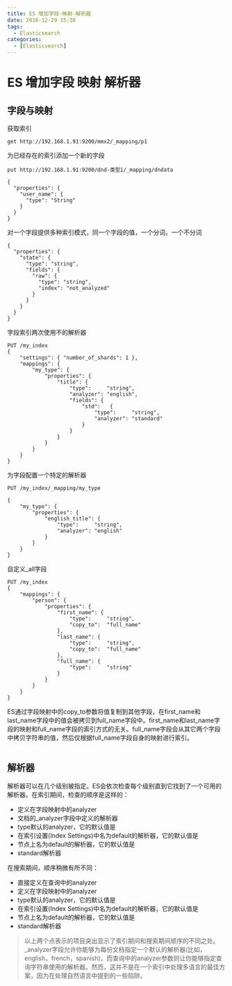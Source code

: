 ```yaml
---
title: ES 增加字段-映射-解析器
date: 2016-12-29 15:38
tags: 
  - Elasticsearch
categories:
  - [Elasticsearch]
---
```


# ES 增加字段 映射 解析器

## 字段与映射
获取索引
```
get http://192.168.1.91:9200/mmx2/_mapping/p1
```

为已经存在的索引添加一个新的字段
```
put http://192.168.1.91:9200/dnd-类型1/_mapping/dndata

{
  "properties": {
    "user_name": {
      "type": "String"
    }
  }
}
```

对一个字段提供多种索引模式，同一个字段的值，一个分词，一个不分词 
```
{
  "properties": {
    "state": {
      "type": "string",
      "fields": {
        "raw": {
          "type": "string",
          "index": "not_analyzed"
        }
      }
    }
  }
}
```

字段索引两次使用不的解析器
```
PUT /my_index
{
    "settings": { "number_of_shards": 1 }, 
    "mappings": {
        "my_type": {
            "properties": {
                "title": { 
                    "type":     "string",
                    "analyzer": "english",
                    "fields": {
                        "std":   { 
                            "type":     "string",
                            "analyzer": "standard"
                        }
                    }
                }
            }
        }
    }
}
```

为字段配置一个特定的解析器
```
PUT /my_index/_mapping/my_type

{
    "my_type": {
        "properties": {
            "english_title": {
                "type":     "string",
                "analyzer": "english"
            }
        }
    }
}
```

自定义_all字段  
```
PUT /my_index
{
    "mappings": {
        "person": {
            "properties": {
                "first_name": {
                    "type":     "string",
                    "copy_to":  "full_name" 
                },
                "last_name": {
                    "type":     "string",
                    "copy_to":  "full_name" 
                },
                "full_name": {
                    "type":     "string"
                }
            }
        }
    }
}
```
ES通过字段映射中的copy_to参数将值复制到其他字段，在first_name和last_name字段中的值会被拷贝到full_name字段中。first_name和last_name字段的映射和full_name字段的索引方式的无关。full_name字段会从其它两个字段中拷贝字符串的值，然后仅根据full_name字段自身的映射进行索引。

```

```


## 解析器

解析器可以在几个级别被指定。ES会依次检查每个级别直到它找到了一个可用的解析器。在索引期间，检查的顺序是这样的：

- 定义在字段映射中的analyzer
- 文档的_analyzer字段中定义的解析器
- type默认的analyzer，它的默认值是
- 在索引设置(Index Settings)中名为default的解析器，它的默认值是
- 节点上名为default的解析器，它的默认值是
- standard解析器

在搜索期间，顺序稍微有所不同：

- 直接定义在查询中的analyzer
- 定义在字段映射中的analyzer
- type默认的analyzer，它的默认值是
- 在索引设置(Index Settings)中名为default的解析器，它的默认值是
- 节点上名为default的解析器，它的默认值是
- standard解析器
 
>以上两个点表示的项目突出显示了索引期间和搜索期间顺序的不同之处。_analyzer字段允许你能够为每份文档指定一个默认的解析器(比如，english，french，spanish)，而查询中的analyzer参数则让你能够指定查询字符串使用的解析器。然而，这并不是在一个索引中处理多语言的最佳方案，因为在处理自然语言中提到的一些陷阱。

